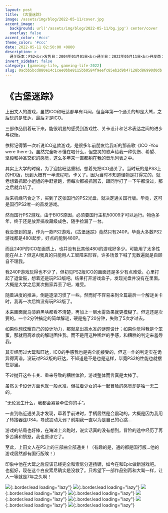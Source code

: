 ```yaml
---
layout: post
title: 《古堡迷踪》
image: /assets/img/blog/2022-05-11/cover.jpg
accent_image: 
  background: url('/assets/img/blog/2022-05-11/bg.jpg') center/cover
  overlay: false
accent_color: '#ccc'
theme_color: '#ccc'
date: 2022-05-11 02:50:00 +0800
description: >
  通关版本：PS2<br>发售日：2004年01月01日<br>通关日：2022年05月11日<br>开发商：TeamICO<br>发行商：SCE
invert_sidebar: false
category: [gameing-life, gameing-life-2022]
slug: 0acbb5bcd880e14c1cee0bbe8115bb0584f9eefc85eb2d9b47128bd86990d0db
---
```


# 《古堡迷踪》

上田文人的游戏，虽然ICO和旺达都早有耳闻，但当年第一个通关的却是大鹫，之后玩的是旺达，最后才是ICO。

三部作品倒着玩下来，能很明显的感受到游戏性、关卡设计和艺术表达之间的进步与权衡。

依稀记得第一次听说ICO这款游戏，是很多年前朋友给我听的那首歌《ICO -You were there-》。虽然完全听不懂在唱什么，但空灵的歌声给我一种忧伤、希望、坚毅和神圣交织的感觉，这么多年来一直都躺在我的音乐列表之中。

其实上大学的时候，为了迎接旺达重制，想着先把ICO通关了。当时玩的是PS3上的HD版，玩到大概有一半流程吧，卡关了。因为当时不知道怪物是打得完的，就老想着抓起小姐姐的手赶紧跑，但每次都被抓回去，跟同学打了一下午都没过，那之后就弃坑了。

后来机缘巧合之下，买到了这张国行的PS2光盘，就决定通关国行版。毕竟，这可是国行PS2唯一的首发游戏。

然而国行PS2游戏，由于BIOS原因，必须要国行主机50009才可以运行。物色多年，终于还是放弃搞收藏级成色，随手捡漏了一台。

我没想到的是，作为一款PS2游戏，《古堡迷踪》竟然只有240P。毕竟大多数PS2游戏都是480i起步，好点的能到480P。

而且240P的ICO在画质上，也并没有比其他480i的游戏好多少。可能用了太多性能在AI上？但这AI我真的只能用人工智障来形容，许多场景下喊了无数遍就是自顾自不理我。

我240P游戏玩得也不少了，但初见PS2版ICO的画面还是多少有点难受。心里打起了退堂鼓，想着还是玩PS3版吧。结果打开游戏盒子，发现光盘并没有在里面。大概是大学之后某次搬家弄丢了吧，难受。

随着进度的推进，倒是逐渐习惯了一些。然而好不容易来到全篇最后一个解谜关卡时，我再一次后悔没有玩PS3版了。

本来画面就乌漆麻黑啥都看不清楚，再加上一层水雾效果就更模糊了。但这还是次要的。一个2分钟搞定的简单解谜，硬是拖了20分钟，失败了5次才过去。

如果你想炫耀自己的设计功力，那就拿出高水准的谜题设计；如果你觉得我是个笨蛋，那就用高难度的解谜困住我。而不是用这种稀烂的手感，和糟糕的判定来羞辱我。

其实经历过大鹫和旺达，ICO的手感我也是完全能接受的，但这一作的判定实在诡异得离谱。没玩过PS2版的旺达，不知道是不是也是这样，毕竟PS2的性能也就摆在那里。

不过抛开这些卡关、重来导致的糟糕体验，游戏整体而言真是太棒了。

虽然关卡设计方面也就一般水准，但拉着少女的手一起冒险的感觉却是独一无二的。

“无论发生什么，我都会紧紧牵住你的手”。

一直到临近通关我才发现，牵着手前进时，手柄居然是会震动的。大概是因为我用了转接器连DS4，导致震动太弱？前期我一直以为是自己的心跳...

游戏的结局也好棒，在海滩上奔跑时，说实话真的没有想到。冒险的途中经历了再多苦痛和愤怒，我也原谅它了。

至此，上田文人在PS上的三部曲全部通关！（有趣的是，通的都是国行版...他的游戏居然都有国行版唉！）

印象中他在大鹫之后应该已经完全和索尼分道扬镳，如今在和Epic做新游戏吧。也挺好，现在这个白皮索尼确实是没救了。只希望下一部作品别再和大鹫一样，让人一等就是7年之久啊！



![](/assets/img/blog/2022-05-11/1.jpg){:.border.lead loading="lazy"}
![](/assets/img/blog/2022-05-11/2.jpg){:.border.lead loading="lazy"}
![](/assets/img/blog/2022-05-11/3.jpg){:.border.lead loading="lazy"}
![](/assets/img/blog/2022-05-11/4.jpg){:.border.lead loading="lazy"}
![](/assets/img/blog/2022-05-11/5.jpg){:.border.lead loading="lazy"}
![](/assets/img/blog/2022-05-11/6.jpg){:.border.lead loading="lazy"}
![](/assets/img/blog/2022-05-11/7.jpg){:.border.lead loading="lazy"}
![](/assets/img/blog/2022-05-11/8.jpg){:.border.lead loading="lazy"}

